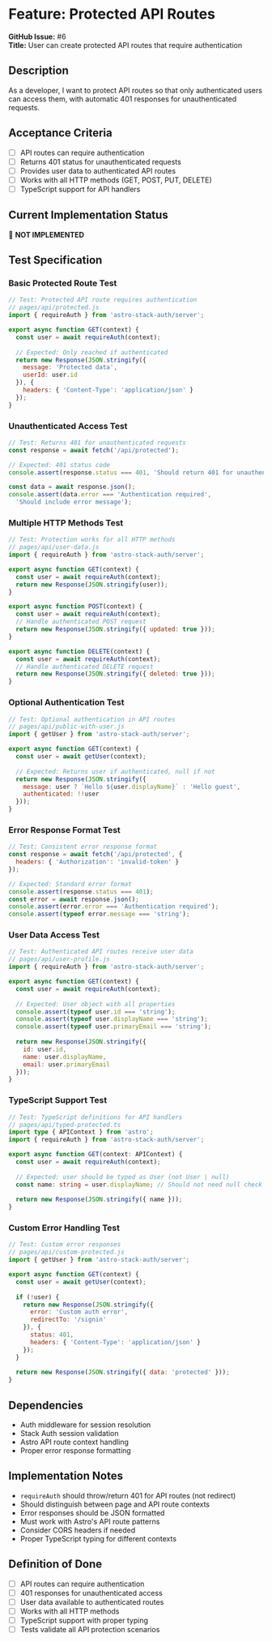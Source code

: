 # Feature: Protected API Routes

**GitHub Issue:** #6  
**Title:** User can create protected API routes that require authentication

## Description

As a developer, I want to protect API routes so that only authenticated users can access them, with automatic 401 responses for unauthenticated requests.

## Acceptance Criteria

- [ ] API routes can require authentication
- [ ] Returns 401 status for unauthenticated requests
- [ ] Provides user data to authenticated API routes
- [ ] Works with all HTTP methods (GET, POST, PUT, DELETE)
- [ ] TypeScript support for API handlers

## Current Implementation Status

🔴 **NOT IMPLEMENTED**

## Test Specification

### Basic Protected Route Test

```javascript
// Test: Protected API route requires authentication
// pages/api/protected.js
import { requireAuth } from 'astro-stack-auth/server';

export async function GET(context) {
  const user = await requireAuth(context);
  
  // Expected: Only reached if authenticated
  return new Response(JSON.stringify({
    message: 'Protected data',
    userId: user.id
  }), {
    headers: { 'Content-Type': 'application/json' }
  });
}
```

### Unauthenticated Access Test

```javascript
// Test: Returns 401 for unauthenticated requests
const response = await fetch('/api/protected');

// Expected: 401 status code
console.assert(response.status === 401, 'Should return 401 for unauthenticated');

const data = await response.json();
console.assert(data.error === 'Authentication required', 
  'Should include error message');
```

### Multiple HTTP Methods Test

```javascript
// Test: Protection works for all HTTP methods
// pages/api/user-data.js
import { requireAuth } from 'astro-stack-auth/server';

export async function GET(context) {
  const user = await requireAuth(context);
  return new Response(JSON.stringify(user));
}

export async function POST(context) {
  const user = await requireAuth(context);
  // Handle authenticated POST request
  return new Response(JSON.stringify({ updated: true }));
}

export async function DELETE(context) {
  const user = await requireAuth(context);
  // Handle authenticated DELETE request
  return new Response(JSON.stringify({ deleted: true }));
}
```

### Optional Authentication Test

```javascript
// Test: Optional authentication in API routes
// pages/api/public-with-user.js
import { getUser } from 'astro-stack-auth/server';

export async function GET(context) {
  const user = await getUser(context);
  
  // Expected: Returns user if authenticated, null if not
  return new Response(JSON.stringify({
    message: user ? `Hello ${user.displayName}` : 'Hello guest',
    authenticated: !!user
  }));
}
```

### Error Response Format Test

```javascript
// Test: Consistent error response format
const response = await fetch('/api/protected', {
  headers: { 'Authorization': 'invalid-token' }
});

// Expected: Standard error format
console.assert(response.status === 401);
const error = await response.json();
console.assert(error.error === 'Authentication required');
console.assert(typeof error.message === 'string');
```

### User Data Access Test

```javascript
// Test: Authenticated API routes receive user data
// pages/api/user-profile.js  
import { requireAuth } from 'astro-stack-auth/server';

export async function GET(context) {
  const user = await requireAuth(context);
  
  // Expected: User object with all properties
  console.assert(typeof user.id === 'string');
  console.assert(typeof user.displayName === 'string');
  console.assert(typeof user.primaryEmail === 'string');
  
  return new Response(JSON.stringify({
    id: user.id,
    name: user.displayName,
    email: user.primaryEmail
  }));
}
```

### TypeScript Support Test

```typescript
// Test: TypeScript definitions for API handlers
// pages/api/typed-protected.ts
import type { APIContext } from 'astro';
import { requireAuth } from 'astro-stack-auth/server';

export async function GET(context: APIContext) {
  const user = await requireAuth(context);
  
  // Expected: user should be typed as User (not User | null)
  const name: string = user.displayName; // Should not need null check
  
  return new Response(JSON.stringify({ name }));
}
```

### Custom Error Handling Test

```javascript
// Test: Custom error responses
// pages/api/custom-protected.js
import { getUser } from 'astro-stack-auth/server';

export async function GET(context) {
  const user = await getUser(context);
  
  if (!user) {
    return new Response(JSON.stringify({
      error: 'Custom auth error',
      redirectTo: '/signin'
    }), {
      status: 401,
      headers: { 'Content-Type': 'application/json' }
    });
  }
  
  return new Response(JSON.stringify({ data: 'protected' }));
}
```

## Dependencies

- Auth middleware for session resolution
- Stack Auth session validation
- Astro API route context handling
- Proper error response formatting

## Implementation Notes

- `requireAuth` should throw/return 401 for API routes (not redirect)
- Should distinguish between page and API route contexts
- Error responses should be JSON formatted
- Must work with Astro's API route patterns
- Consider CORS headers if needed
- Proper TypeScript typing for different contexts

## Definition of Done

- [ ] API routes can require authentication
- [ ] 401 responses for unauthenticated access
- [ ] User data available to authenticated routes
- [ ] Works with all HTTP methods
- [ ] TypeScript support with proper typing
- [ ] Tests validate all API protection scenarios